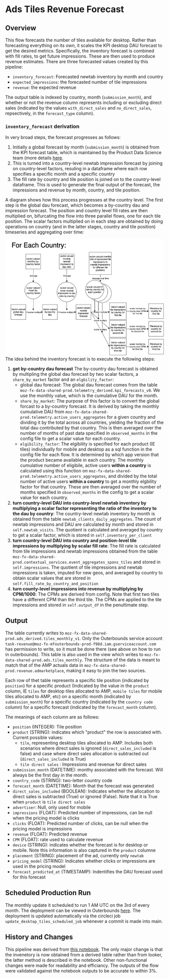 # Ads Tiles Revenue Forecast

## Overview
This flow forecasts the number of tiles available for desktop. Rather than forecasting everything on its own, it scales the KPI desktop DAU forecast to get the desired metrics. Specifically, the inventory forecast is combined with fill rates, to get future impressions. These are then used to produce revenue estimates.  There are three forecasted values created by this pipeline:

- `inventory_forecast`: Forecasted newtab inventory by month and country
- `expected_impressions`: the forecasted number of tile impressions
- `revenue`: the expected revenue

The output table is indexed by country, month (`submission_month`), and whether or not the revenue column represents including or excluding direct sales (indicated by the values `with_direct_sales` and `no_direct_sales`, repsectively, in the `forecast_type` column).

### `inventory_forecast` derivation

In very broad steps, the forecast progresses as follows:

1. Initially a global forecast by month (`submission_month`) is obtained from the KPI forecast table, which is maintained by the Product Data Science team (more details [here](https://mozilla-hub.atlassian.net/wiki/spaces/DATA/pages/314704478/Daily+Active+Users+DAU+Metric).
2. This is turned into a country-level newtab impression forecast by joining on country-level factors, resuling in a dataframe where each row specifies a specific month and a specific country
3. The fill rate by country and tile position is joined on to the country-level dataframe.  This is used to generate the final output of the forecast, the impressions and revenue by month, country, and tile position.

A diagram shows how this process progresses at the country level.  The first step is the global dau forecast, which becomes a by-country dau and impression forecast.  The position and country level fill rates are then multiplied on, bifurcating the flow into three parallel flows, one for each tile position. The scalar factors multiplied on in each step are obtained by doing operations on country (and in the latter stages, country and tile position) timeseries and aggregating over time:

![inventory forecast flow diagram](desktop_tiles_flow.drawio.png)
The idea behind the inventory forecast is to execute the following steps:
1. **get by-country dau forecast** The by-country dau forecast is obtained by multipling the global dau forecast by two scalar factors, a `share_by_market` factor and an `elgbility_factor`:
   - global dau forecast: The global dau forecast comes from the table `moz-fx-data-shared-prod.telemetry_derived.kpi_forecasts_v0`.  We use the monthly value, which is the cumulative DAU for the month.
   - `share_by_market`:  The purpose of this factor is to convert the global forcast to a by-country forecast.  It is derived by taking the monthly cumulative DAU from `moz-fx-data-shared-prod.telemetry.active_users_aggregates` for a given country and dividing it by the total across all countries, yielding the fraction of the total dau contributed by that country.  This is then averaged over the number of months of past data specified in `observed_months` in the config file to get a scalar value for each country.
   -  `elgibility_factor`: The elgibility is specified for each product (IE tiles) individually for mobile and desktop as a sql function in the config file for each flow.  It is determined by which app version that the product became available in each country.  The monthly cumulative number of eligibile, active users **within a country** is calculated using this function on `moz-fx-data-shared-prod.telemetry.active_users_aggregates`, and divided by the total number of active users **within a country** to get a monthly elgbility factor for that country.  These are then averaged over the number of months specified in `observed_months` in the config to get a scalar value for each country.
2. **turn country-level DAU into country-level newtab inventory by multiplying a scalar factor representing the ratio of the inventory to the dau by country**: The country-level newtab inventory by month is obtained from the table `newtab_clients_daily_aggregates`.  The count of newtab impressions and DAU are calculated by month and stored in `self.newtab_visits`.  The quotient is calculated and averaged by country to get a scalar factor, which is stored in `self.inventory_per_client`
3. **turn country-level DAU into country and position-level tile impressions by multiplying by scalar fill rate**: The fill rate is calculated from tile impressions and newtab impressions obtained from the table `moz-fx-data-shared-prod.contextual_services.event_aggregates_spons_tiles` and stored in `self.impressions`.  The quotient of tile impressions and newtab impressions is taken, imputed for new geos, and averaged by country to obtain scalar values that are stored in `self.fill_rate_by_country_and_position`
4. **turn county-level impressions into revenue by multiplying by CPM/1000**:  The CPMs are derived from config. Note that first two tiles have a different CPM than the third tile.  The CPMs are applied to the tile impressions and stored in `self.output_df` in the penultimate step.

## Output
The table currently writes to `moz-fx-data-shared-prod.ads_derived.tiles_monthly_v1`.  Only the Outerbounds service account `task-revenue@moz-fx-mfouterbounds-prod-f98d.iam.gserviceaccount.com` has permission to write, so it must be done there (see above on how to run in outerbounds).  This table is also used in the view which writes to `moz-fx-data-shared-prod.ads.tiles_monthly`.  The structure of the data is meant to match that of the AMP actuals data in `moz-fx-data-shared-prod.revenue.admarketplace`, making it easy to join the two sources.

Each row of thet table represents a specific tile position (indicated by `position`) for a specific product (Indicated by the value in the `product` column, IE `tiles` for desktop tiles allocated to AMP, `mobile tiles` for mobile tiles allocated to AMP, etc) on a specific month (indicated by `submission_month`) for a specific country (indicated by the `country code` column) for a specific forecast (indicated by the `forecast_month` column).  

The meanings of each column are as follows:
   - `position` (INTEGER): Tile position
   - `product` (STRING): indicates which "product" the row is associated with.  Current possible values:
     -  `tile`, representing desktop tiles allocated to AMP.  Includes both scenarios where direct sales is ignored (`direct_sales_included` is false) and case where direct sales allocation is subtracted out (`direct_sales_included` is True)
     -  `tile direct sales` :  Impressions and revenue for direct sales
   - `submission_month` (DATETIME): monthy associated with the forecast.  Will always be the first day in the month.
   - `country_code` (STRING): two-letter country code
   - `forecast_month` (DATETIME):  Month that the forecast was generated
   - `direct_sales_included` (BOOLEAN): Indicates whether the allocation to direct sales is subtracted (True) or ignored (False).  Note that it is True when `product` is `tile direct sales`
   - `advertiser`: Null, only used for mobile
   - `impressions` (FLOAT):  Predicted number of impressions, can be null when the pricing model is clicks
   - `clicks` (FLOAT):  Predicted number of clicks, can be null when the pricing model is impressions
   - `revenue` (FLOAT): Predicted revenue
   - `CPM` (FLOAT): rate used to calculate revenue
   - `device` (STRING):  indicates whether the forecast is for desktop or mobile.  Note this information is also captured in the `product` columne
   - `placement` (STRING):  placement of the ad, currently only `newtab`
   - `pricing_model` (STRING): Indicates whether clicks or impressions are used in the pricing model
   - `forecast_predicted_at` (TIMESTAMP):  Indentifies the DAU forecast used for this forecast

## Scheduled Production Run
The monthly update it scheduled to run 1 AM UTC on the 3rd of every month. The deployment can be viewed in Outerbounds [here](https://ui.desertowl.obp.outerbounds.com/dashboard/flows/p/revenue/adtilesforecast.prod.adtilesforecastflow).  The deployment is updated automatically via the circleci job `update_desktop_tiles_scheduled_job` whenever a commit is made into main.

## History and Changes
This pipeline was derived from [this notebook](https://colab.research.google.com/drive/1qOsjCY8G6mM91FU3ZiOfsSZJRi5CpLOj).  The only major change is that the invenetory is now obtained from a derived table rather than from looker, the latter method is described in the notebook.  Other non-functional changes were made for readability and efficiancy.  The outputs of the flow were validated against the notebook outputs to be accurate to within 3%.

